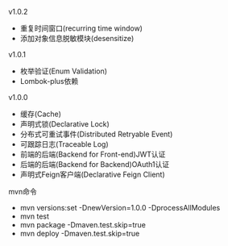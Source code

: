v1.0.2
- 重复时间窗口(recurring time window)
- 添加对象信息脱敏模块(desensitize)

v1.0.1
- 枚举验证(Enum Validation)
- Lombok-plus依赖

v1.0.0
- 缓存(Cache)
- 声明式锁(Declarative Lock)
- 分布式可重试事件(Distributed Retryable Event)
- 可跟踪日志(Traceable Log)
- 前端的后端(Backend for Front-end)JWT认证
- 后端的后端(Backend for Backend)OAuth1认证
- 声明式Feign客户端(Declarative Feign Client)

mvn命令
- mvn versions:set -DnewVersion=1.0.0 -DprocessAllModules
- mvn test
- mvn package -Dmaven.test.skip=true
- mvn deploy -Dmaven.test.skip=true 
